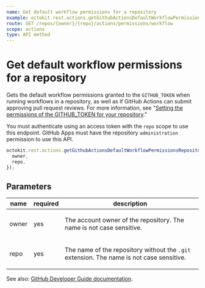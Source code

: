 ```yaml
---
name: Get default workflow permissions for a repository
example: octokit.rest.actions.getGithubActionsDefaultWorkflowPermissionsRepository({ owner, repo })
route: GET /repos/{owner}/{repo}/actions/permissions/workflow
scope: actions
type: API method
---
```


# Get default workflow permissions for a repository

Gets the default workflow permissions granted to the `GITHUB_TOKEN` when running workflows in a repository,
as well as if GitHub Actions can submit approving pull request reviews.
For more information, see "[Setting the permissions of the GITHUB_TOKEN for your repository](https://docs.github.com/repositories/managing-your-repositorys-settings-and-features/enabling-features-for-your-repository/managing-github-actions-settings-for-a-repository#setting-the-permissions-of-the-github_token-for-your-repository)."

You must authenticate using an access token with the `repo` scope to use this endpoint. GitHub Apps must have the repository `administration` permission to use this API.

```js
octokit.rest.actions.getGithubActionsDefaultWorkflowPermissionsRepository({
  owner,
  repo,
});
```

## Parameters

<table>
  <thead>
    <tr>
      <th>name</th>
      <th>required</th>
      <th>description</th>
    </tr>
  </thead>
  <tbody>
    <tr><td>owner</td><td>yes</td><td>

The account owner of the repository. The name is not case sensitive.

</td></tr>
<tr><td>repo</td><td>yes</td><td>

The name of the repository without the `.git` extension. The name is not case sensitive.

</td></tr>
  </tbody>
</table>

See also: [GitHub Developer Guide documentation](https://docs.github.com/rest/reference/actions#get-default-workflow-permissions-for-a-repository).
